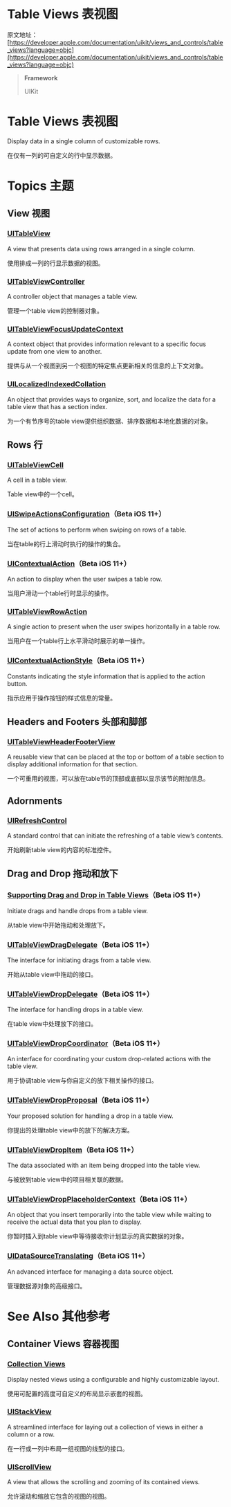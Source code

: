 # Table Views 表视图

原文地址：
[https://developer.apple.com/documentation/uikit/views_and_controls/table_views?language=objc](https://developer.apple.com/documentation/uikit/views_and_controls/table_views?language=objc)

>__Framework__
>
>UIKit
>

# Table Views 表视图

Display data in a single column of customizable rows.

在仅有一列的可自定义的行中显示数据。

# Topics 主题

## View 视图

### [UITableView](https://developer.apple.com/documentation/uikit/uitableview?language=objc)

A view that presents data using rows arranged in a single column.

使用排成一列的行显示数据的视图。

### [UITableViewController](https://developer.apple.com/documentation/uikit/uitableviewcontroller?language=objc)

A controller object that manages a table view.

管理一个table view的控制器对象。

### [UITableViewFocusUpdateContext](https://developer.apple.com/documentation/uikit/uitableviewfocusupdatecontext?language=objc)

A context object that provides information relevant to a specific focus update from one view to another.

提供与从一个视图到另一个视图的特定焦点更新相关的信息的上下文对象。

### [UILocalizedIndexedCollation](https://developer.apple.com/documentation/uikit/uilocalizedindexedcollation?language=objc)

An object that provides ways to organize, sort, and localize the data for a table view that has a section index.

为一个有节序号的table view提供组织数据、排序数据和本地化数据的对象。

## Rows 行

### [UITableViewCell](https://developer.apple.com/documentation/uikit/uitableviewcell?language=objc)

A cell in a table view.

Table view中的一个cell。

### [UISwipeActionsConfiguration](https://developer.apple.com/documentation/uikit/uiswipeactionsconfiguration?language=objc)（Beta iOS 11+）

The set of actions to perform when swiping on rows of a table.

当在table的行上滑动时执行的操作的集合。

### [UIContextualAction](https://developer.apple.com/documentation/uikit/uicontextualaction?language=objc)（Beta iOS 11+）

An action to display when the user swipes a table row.

当用户滑动一个table行时显示的操作。

### [UITableViewRowAction](https://developer.apple.com/documentation/uikit/uitableviewrowaction?language=objc)

A single action to present when the user swipes horizontally in a table row.

当用户在一个table行上水平滑动时展示的单一操作。

### [UIContextualActionStyle](https://developer.apple.com/documentation/uikit/uicontextualactionstyle?language=objc)（Beta iOS 11+）

Constants indicating the style information that is applied to the action button.

指示应用于操作按钮的样式信息的常量。

## Headers and Footers 头部和脚部

### [UITableViewHeaderFooterView](https://developer.apple.com/documentation/uikit/uitableviewheaderfooterview?language=objc)

A reusable view that can be placed at the top or bottom of a table section to display additional information for that section.

一个可重用的视图，可以放在table节的顶部或底部以显示该节的附加信息。

## Adornments

### [UIRefreshControl](https://developer.apple.com/documentation/uikit/uirefreshcontrol?language=objc)

A standard control that can initiate the refreshing of a table view’s contents.

开始刷新table view的内容的标准控件。

## Drag and Drop 拖动和放下

### [Supporting Drag and Drop in Table Views](https://developer.apple.com/documentation/uikit/views_and_controls/table_views/supporting_drag_and_drop_in_table_views?language=objc)（Beta iOS 11+）

Initiate drags and handle drops from a table view.

从table view中开始拖动和处理放下。

### [UITableViewDragDelegate](https://developer.apple.com/documentation/uikit/uitableviewdragdelegate?language=objc)（Beta iOS 11+）

The interface for initiating drags from a table view.

开始从table view中拖动的接口。

### [UITableViewDropDelegate](https://developer.apple.com/documentation/uikit/uitableviewdropdelegate?language=objc)（Beta iOS 11+）

The interface for handling drops in a table view.

在table view中处理放下的接口。

### [UITableViewDropCoordinator](https://developer.apple.com/documentation/uikit/uitableviewdropcoordinator?language=objc)（Beta iOS 11+）

An interface for coordinating your custom drop-related actions with the table view.

用于协调table view与你自定义的放下相关操作的接口。

### [UITableViewDropProposal](https://developer.apple.com/documentation/uikit/uitableviewdropproposal?language=objc)（Beta iOS 11+）

Your proposed solution for handling a drop in a table view.

你提出的处理table view中的放下的解决方案。

### [UITableViewDropItem](https://developer.apple.com/documentation/uikit/uitableviewdropitem?language=objc)（Beta iOS 11+）

The data associated with an item being dropped into the table view.

与被放到table view中的项目相关联的数据。

### [UITableViewDropPlaceholderContext](https://developer.apple.com/documentation/uikit/uitableviewdropplaceholdercontext?language=objc)（Beta iOS 11+）

An object that you insert temporarily into the table view while waiting to receive the actual data that you plan to display.

你暂时插入到table view中等待接收你计划显示的真实数据的对象。

### [UIDataSourceTranslating](https://developer.apple.com/documentation/uikit/uidatasourcetranslating?language=objc)（Beta iOS 11+）

An advanced interface for managing a data source object.

管理数据源对象的高级接口。

# See Also 其他参考

## Container Views 容器视图

### [Collection Views](https://developer.apple.com/documentation/uikit/views_and_controls/collection_views?language=objc)

Display nested views using a configurable and highly customizable layout.

使用可配置的高度可自定义的布局显示嵌套的视图。

### [UIStackView](https://developer.apple.com/documentation/uikit/uistackview?language=objc)

A streamlined interface for laying out a collection of views in either a column or a row.

在一行或一列中布局一组视图的线型的接口。

### [UIScrollView](https://developer.apple.com/documentation/uikit/uiscrollview?language=objc)

A view that allows the scrolling and zooming of its contained views.

允许滚动和缩放它包含的视图的视图。